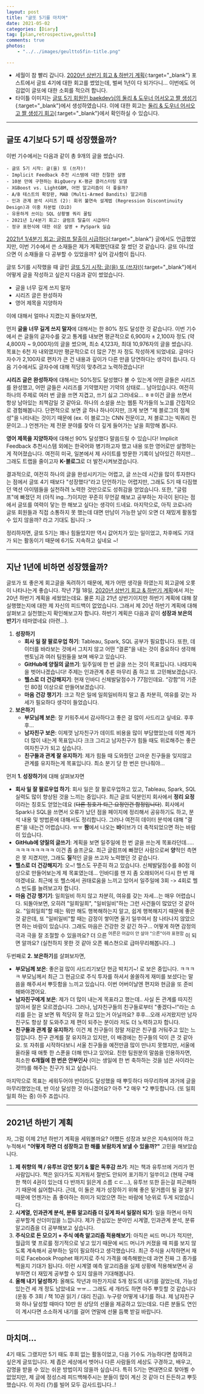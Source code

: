 ```yaml
---
layout: post
title: "글또 5기를 마치며"
date: 2021-05-02
categories: [Diary]
tag: [plan,retrospective,geultto]
comments: true
photos:
    - "../../images/geultto5fin-title.png"

---
```


* 세월이 참 빨리 갑니다. [2020년 상반기 회고 & 하반기 계획](https://assaeunji.github.io/diary/2020-07-18-halfofyear/){:target="_blank"} 포스트에서 글또 4기에 대한 회고를 썼었는데, 벌써 1년이 다 되가다니... 이번에도 어김없이 글또에 대한 소회를 적으려 합니다.
* 타이틀 이미지는 [글또 5기 회원인 baekdev님의 둘리 & 도우너 어서오고 짤 생성기](https://baek.dev/doolys-welcome/){:target="_blank"}에서 생성하였습니다. 이에 대한 회고는 [둘리 & 도우너 어서오고 짤 생성기 회고](https://baek.dev/post/33/){:target="_blank"}에서 확인하실 수 있습니다.

---
## 글또 4기보다 5기 때 성장했을까?

이번 기수에서는 다음과 같이 총 9개의 글을 썼습니다.

```
- 글또 5기 시작: 글(을) 또 (쓰자)!
- Implicit Feedback 추천 시스템에 대한 친절한 설명
- 10분 만에 구현하는 BigQuery K-평균 클러스터링 모델
- XGBoost vs. LightGBM, 어떤 알고리즘이 더 좋을까?
- A/B 테스트의 확장판, MAB (Multi-Armed Bandits) 알고리즘
- 인과 관계 분석 시리즈 (2): 회귀 불연속 설계법 (Regression Discontinuity Design)과 이중 차분법 (DiD)
- 유용하게 쓰이는 SQL 상황별 쿼리 꿀팁
- 2021년 1/4분기 회고: 글럼프 탈출이 시급하다
- 정규 표현식에 대한 쉬운 설명 + PySpark 실습
```

[2021년 1/4분기 회고: 글럼프 탈출이 시급하다](https://assaeunji.github.io/diary/2021-04-03-glump/){:target="_blank"} 글에서도 언급했었지만, 이번 기수에서 쓴 소재들은 제가 계획했던대로 잘 썼던 것 같습니다. 글또 아니었으면 이 소재들을 다 공부할 수 있었을까? 싶어 감사함이 듭니다.

글또 5기를 시작했을 때 글인 [글또 5기 시작: 글(을) 또 (쓰자)!](https://assaeunji.github.io/diary/2020-11-15-geultto5/){:target="_blank"}에서 어떻게 글을 작성하고 싶은지 다음과 같이 썼었습니다.

* 글을 너무 길게 쓰지 말자
* 시리즈 글은 완성하자
* 영어 제목을 지양하자

이에 대해서 얼마나 지켰는지 돌아보자면,

먼저 **글을 너무 길게 쓰지 말자**에 대해서는 한 80% 정도 달성한 것 같습니다. 이번 기수에서 쓴 글들의 글자수를 갖고 통계를 내보면 평균적으로 6,900자 $\pm$ 2,100자 정도 (약 4,800자 ~ 9,000자)의 글을 썼으며, 최소 4,123자, 최대 10,976자의 글을 썼습니다. 목표는 6천 자 내외였지만 평균적으로 더 많은 7천 자 정도 작성하게 되었네요. 글마다 자수가 2,100자로 편차가 큰 건 내용과 깊이가 다른 만큼 당연하다는 생각이 듭니다. 다음 기수에서도 글자수에 대해 적당히 맞추려고 노력하겠습니다!

**시리즈 글은 완성하자**에 대해서는 50%정도 달성했다 볼 수 있는게 어떤 글들은 시리즈를 완성했고, 어떤 글들은 시리즈를 기약했지만 기약의 상태로... 남아있습니다. 여전히 하나의 주제로 여러 번 글을 쓰면 지겹고, 쓰기 싫고 그러네요... ㅎㅎ이건 글을 쓰면서 항상 남아있는 죄책감일 것 같아요. 하나의 소설을 쓰는 웹툰 작가들의 노고를 간접적으로 경험해봅니다. 단편적으로 보면 글 하나 하나이지만, 크게 보면 "제 블로그의 정체성"을 나타내는 것이기 때문에 (ex. 이 블로그는 CNN 전문이고, 저 블로그는 빅쿼리 전문이고...) 언젠가는 제 전문 분야를 찾아 더 깊게 들어가는 날을 희망해 봅니다.


**영어 제목을 지양하자**에 대해선 90% 달성했다 말씀드릴 수 있습니다! Implicit Feedback 추천시스템 외에는 한국어와 병기하고자 했고 내용 또한 영어로만 설명하는 게 적어졌습니다. 여전히 미국, 일본에서 제 사이트를 방문한 기록이 남아있긴 하지만... 그래도 트랩을 줄이고자 **K-블로그**로 더 발전시켜보겠습니다.

결과적으로, 여전히 하나의 글을 완성시키기는 어렵고, 글 쓰는데 시간을 많이 투자한다는 점에서 글또 4기 때보다 "성장했다"라고 단언하기는 어렵지만, 그래도 5기 때 다짐했던 액션 아이템들을 실천하려 노력한 것만으로도 성취감을 얻었습니다. 또한, "글럼프"에 빠졌던 저 (아직 ing...?)이지만 꾸준히 무언갈 해보고 공부하는 자극이 된다는 점에서 글또를 여력이 닿는 한 해보고 싶다는 생각이 드네요. 마지막으로, 아직 코로나라 글또 회원들과 직접 소통하지 못 했는데 대면 만남이 가능한 날이 오면 더 재밌게 활동할 수 있지 않을까? 라고 기대도 됩니다 :>

정리하자면, 글또 5기는 꽤나 힘들었지만 역시 값어치가 있는 일이었고, 차후에도 기대가 되는 활동이기 때문에 6기도 지속하고 싶네요 ~!

---
## 지난 1년에 비하면 성장했을까?

글또가 또 좋은게 회고글을 독려하기 때문에, 제가 어떤 생각을 하였는지 회고글에 오롯이 나타나는게 좋습니다. 작년 7월 18일, [2020년 상반기 회고 & 하반기 계획](https://assaeunji.github.io/diary/2020-07-18-halfofyear/)에서 저는 20년 하반기 계획을 세웠었는데요. 물론 지금 21년 상반기이지만 하반기 계획에 대해 잘 실행했는지에 대한 제 자신의 피드백이 없었습니다. 그래서 제 20년 하반기 계획에 대해 살펴보고 실천했는지 확인해보고자 합니다. 하반기 계획은 다음과 같이 **성장과 보은의 반기**가 테마였네요 (아련...).


1. **성장하기**
   * **회사 일 잘 팔로우업 하기**: Tableau, Spark, SQL 공부가 필요합니다. 또한, 데이터를 바라보는 것에서 그치지 않고 어떤 “결론”을 내는 것이 중요하다 생각해 멘토님과 여러 팀원들을 보며 배우고 있습니다.
   * **GitHub에 양질의 글쓰기**: 일주일에 한 번 글을 쓰는 것이 목표입니다. 나태지옥을 벗어나겠습니다! 주제는 인과관계 추론 마무리 좀 하고 또 고민해보겠습니다.
   * **헬스로 더 건강해지기**: 현재 인바디 신체발달점수가 77점인데요. “강함”의 기준인 80점 이상으로 만들어보겠습니다.
   * **마음 건강 챙기기**: 크고 작은 일에 일희일비하지 말고 좀 차분히, 여유를 갖는 자세가 필요하다 생각이 들었습니다.
2. **보은하기**
   * **부모님께 보은**: 잘 키워주셔서 감사하다고 좋은 걸 많이 사드리고 싶네요. 후후후…
   * **남자친구 보은**: 이제껏 남자친구가 데이트 비용을 많이 부담했었는데 이젠 제가 더 많이 내는게 목표입니다 크크 그리고 남자친구가 힘들 때도 위로해주는 좋은 여자친구가 되고 싶습니다.
   * **친구들과 관계 잘 유지하기**: 제가 힘들 때 도와줬던 고마운 친구들을 잊지않고 관계를 유지하는게 목표입니다. 최소 분기 당 한 번은 만나줘야…


먼저 **1. 성장하기**에 대해 살펴보자면
* **회사 일 잘 팔로우업 하기**: 회사 일은 잘 팔로우업하고 있고, Tableau, Spark, SQL 실력도 많이 향상된 것을 느끼는 중입니다. 최근 글또 덕분인지 회사에서 **정리 요정**이라는 칭호도 얻었는데요 (~~다른 칭호가 퇴근 요정인건 함정입니다~~). 회사에서 Spark나 SQL을 쓰면서 오류가 났던 점을 페이지에 정리해서 공유하기도 하고, 분석 내용 및 방법론에 대해서도 정리합니다. 그러나 여전히 데이터 분석에 대해 "결론"을 내는건 어렵습니다. ㅠㅠ **짬**에서 나오는 **바**이브가 더 축적되었으면 하는 바람이 있습니다.
* **GitHub에 양질의 글쓰기**: 계획을 보면 일주일에 한 번 글을 쓰는게 목표라던데.....ㅋㅋㅋㅋㅋㅋㅋㅋ 이건 좀 슬프군요. 최근 글럼프에 빠졌던 사람으로써 **양**적인 측면은 못 지켰지만, 그래도 **질**적인 글을 쓰고자 노력했던 것 같습니다. 
* **헬스로 더 건강해지기**: 오~! 헬스도 꾸준히 하고 있습니다. 신체발달점수를 80점 이상으로 만들어보는게 제 목표였는데... 인바디를 잰 지 좀 오래되어서 다시 한 번 재야겠네요. 최근에 또 헬스에서 권태로움을 느끼고 있어서 일주일에 3회 -> 4회로 헬스 빈도를 늘려보고자 합니다.
* **마음 건강 챙기기**: 일희일비 하지 않고 차분히, 여유를 갖는 자세...는 매우 어렵습니다. 되돌아보면, 오히려 "일희일희", "일비일비"하는 그런 사건들이 많았던 것 같아요. "일희일희"할 때는 뭐만 해도 행복해하는지 알고, 쉽게 행복해지기 때문에 좋은 것 같은데, 또 "일비일비"할 때는 감정이 쌓이면 울기 일쑤여서 참 나타나지 않았으면 하는 바람이 있습니다. 그래도 마음은 건강한 것 같긴 하구... 어떻게 하면 감정의 극과 극을 잘 조절할 수 있을까요? 더 으른 <sup>어른은 어감이 안 살아 "으른"이라 표현함</sup> 이 되면 알까요? (실천하지 못한 것 같아 오픈 퀘스쳔으로 급마무리해봅니다...)

두번째로 **2. 보은하기**를 살펴보자면,
* **부모님께 보은**: 좋은걸 많이 사드리기보단 현금 박치기~! 로 보은 중입니다. ㅋㅋㅋㅋ 부모님께서 최근 그 현금으로 주식 투자를 하셔서 쏠쏠하게 재미를 보셨다는 말씀을 해주셔서 뿌듯함을 느끼고 있습니다. 이번 어버이날엔 편지와 현금을 또 준비해봐야겠어요.
* **남자친구에게 보은**: 제가 더 많이 내는게 목표라고 했는데.. 사실 돈 관계를 따지진 않아서 잘은 모르겠습니다. 그러나, 남자친구들의 친구들로부터 "좋겠다~!"라는 소리를 듣는 걸 보면 뭐 적당히 잘 하고 있는거 아닐까요? 후후...오래 사겨왔지만 남자친구도 항상 잘 도와주고 제 편이 되주는 분이라 저도 더 노력하고자 합니다.
* **친구들과 관계 잘 유지하기**: 이건 제 친구들이 정말 저같은 친구를 거둬주고 있는 느낌입니다. 친구 관계를 잘 유지하고 있지만, 이 배경에는 친구들의 덕이 큰 것 같아요. 또 자취를 시작하다보니 서울 친구들을 예전만큼 많이 만나지 못했지만, 서울에 올라올 때 애틋 한 스푼을 더해 만나고 있어요. 친한 팀원분의 말씀을 인용하자면, 최소한 **6개월에 한 번은 안부인사** (이는 생일에 한 번 축하하는 것을 넘은 사이라는 것!!!)를 해주는 친구가 되고 싶습니다.

마지막으로 목표는 세워두어야 반이라도 달성했을 때 뿌듯하다 마무리하며 과거에 글을 마무리했었는데, 반 이상 달성한 것 아니겠어요? 아주 *2 매우 *2 뿌듯합니다. (또 일희일희 하는 중) 아주 죠씁니다. 

---
## 2021년 하반기 계획

자, 그럼 이제 21년 하반기 계획을 세워볼까요?
어쨌든 성장과 보은은 지속되어야 하고 누적해서 **"어떻게 하면 더 성장하고 한 해를 보람차게 보낼 수 있을까?"** 고민을 해보았습니다.

1. **제 취향의 책 / 유투브 강연 찾기 & 짧은 독후감 쓰기**: 저는 책과 유투브에 거리가 먼 사람입니다. 책은 읽다가도 지겨워서 절반도 안되어 포기하기 일쑤이고 (현재 구매한 책이 4권이 있는데 다 반까지 읽은게 소름 ㄷㄷ...), 유투브 또한 듣는걸 피곤해하기 때문에 싫어합니다. 근데, 이 둘은 제가 성장하기 위해 좋은 밑거름이 될 걸 알기 때문에 언젠가는 좀 좋아하는 취미가 되었으면 하는 바람에 1순위로 두게 되었습니다. 
2. **시계열, 인과관계 분석, 분류 알고리즘 더 깊게 파서 일잘러 되기**: 일을 하면서 아직 공부할게 산더미임을 느낍니다. 제가 관심있는 분야인 시계열, 인과관계 분석, 분류 알고리즘을 더 공부해보고 싶습니다. 
3. **주식으로 돈 모으기 + 주식 예측 알고리즘 적용해보기**: 아직은 씨드 머니가 적지만, 월급의 몇 프로를 정기적으로 넣고 있기 때문에 씨드 머니가 커졌을 때 피를 보지 않도록 계속해서 공부하는 일이 필요하다고 생각했습니다. 최근 주식을 시작하면서 재미로 Facebook Prophet 패키지로 주식 가격을 예측해봤는데 과연 진짜 그 종가를 찍을지 기대가 됩니다. 이런 시계열 예측 알고리즘을 실제 상황에 적용해보면서 공부하면 더 재밌게 공부할 수 있지 않을까 기대해봅니다. 
4. **올해 내기 달성하기**: 올해도 작년과 마찬가지로 5개 정도의 내기를 걸었는데, 가능성 있는건 세 개 정도 남았네요 ㅠㅠ... 그래도 세 개라도 하면 아주 뿌듯할 것 같습니다 (운동 주 3회 / 책 10권 읽기 / 대리 진급). 누구랑 어떻게 내기를 하냐. 제 남자친구와 하나 달성할 때마다 10만 원 상당의 선물을 제공하고 있는데요. 다른 분들도 연인이 계시다면 소소하게 내기를 걸어 연말에 선물 듬뿍 받길 바랍니다.  


---
## 마치며...

4기 때도 그랬지만 5기 때도 후회 없는 활동이었고, 다음 기수도 가능하다면 참여하고 싶은게 글또입니다. 제 좁은 세상에서 벗어나 다른 사람들의 세상도 구경하고, 배우고, 감명을 받을 수 있는 쉬운 방법이지 않을까 싶습니다. 특히 5기는 면대면으로 찾아뵐 수 없었지만, 제 글에 정성스레 피드백해주시는 분들이 많이 계신 것 같아 더 든든하고 뿌듯했습니다. 이 자리 (?)를 빌어 모두 감사드립니다..!


